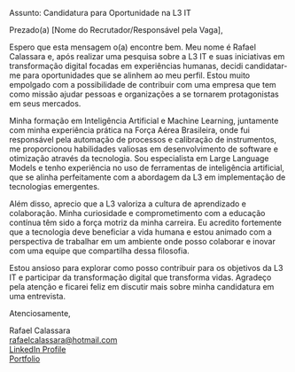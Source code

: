 Assunto: Candidatura para Oportunidade na L3 IT

Prezado(a) [Nome do Recrutador/Responsável pela Vaga],

Espero que esta mensagem o(a) encontre bem. Meu nome é Rafael Calassara e, após realizar uma pesquisa sobre a L3 IT e suas iniciativas em transformação digital focadas em experiências humanas, decidi candidatar-me para oportunidades que se alinhem ao meu perfil. Estou muito empolgado com a possibilidade de contribuir com uma empresa que tem como missão ajudar pessoas e organizações a se tornarem protagonistas em seus mercados.

Minha formação em Inteligência Artificial e Machine Learning, juntamente com minha experiência prática na Força Aérea Brasileira, onde fui responsável pela automação de processos e calibração de instrumentos, me proporcionou habilidades valiosas em desenvolvimento de software e otimização através da tecnologia. Sou especialista em Large Language Models e tenho experiência no uso de ferramentas de inteligência artificial, que se alinha perfeitamente com a abordagem da L3 em implementação de tecnologias emergentes.

Além disso, aprecio que a L3 valoriza a cultura de aprendizado e colaboração. Minha curiosidade e comprometimento com a educação contínua têm sido a força motriz da minha carreira. Eu acredito fortemente que a tecnologia deve beneficiar a vida humana e estou animado com a perspectiva de trabalhar em um ambiente onde posso colaborar e inovar com uma equipe que compartilha dessa filosofia.

Estou ansioso para explorar como posso contribuir para os objetivos da L3 IT e participar da transformação digital que transforma vidas. Agradeço pela atenção e ficarei feliz em discutir mais sobre minha candidatura em uma entrevista.

Atenciosamente,

Rafael Calassara  
rafaelcalassara@hotmail.com  
[LinkedIn Profile](http://www.linkedin.com/in/rafael-calassara)  
[Portfolio](http://github.com/rafacalassara)